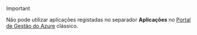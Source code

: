 > [!IMPORTANT]
> Não pode utilizar aplicações registadas no separador **Aplicações** no [Portal de Gestão do Azure](https://manage.windowsazure.com/) clássico.
> 
> 

